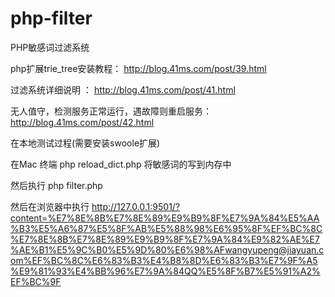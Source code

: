 # php-filter
PHP敏感词过滤系统

php扩展trie_tree安装教程：
http://blog.41ms.com/post/39.html

过滤系统详细说明 ：
http://blog.41ms.com/post/41.html

无人值守，检测服务正常运行，遇故障则重启服务：
http://blog.41ms.com/post/42.html


在本地测试过程(需要安装swoole扩展)

在Mac 终端 php reload_dict.php  将敏感词的写到内存中

然后执行 php filter.php 

然后在浏览器中执行 http://127.0.0.1:9501/?content=%E7%8E%8B%E7%8E%89%E9%B9%8F%E7%9A%84%E5%AA%B3%E5%A6%87%E5%8F%AB%E5%88%98%E6%95%8F%EF%BC%8C%E7%8E%8B%E7%8E%89%E9%B9%8F%E7%9A%84%E9%82%AE%E7%AE%B1%E5%9C%B0%E5%9D%80%E6%98%AFwangyupeng@jiayuan.com%EF%BC%8C%E6%83%B3%E4%B8%8D%E6%83%B3%E7%9F%A5%E9%81%93%E4%BB%96%E7%9A%84QQ%E5%8F%B7%E5%91%A2%EF%BC%9F
